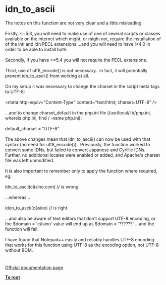 # idn_to_ascii




<div class="phpcode"><span class="html">
The notes on this function are not very clear and a little misleading.
<br>
<br>Firstly, &lt;=5.3, you will need to make use of one of several scripts or classes available on the internet which might, or might not, require the installation of of the intl and idn PECL extensions ...and you will need to have !&lt;4.0 in order to be able to install both.
<br>
<br>Secondly, if you have &gt;=5.4 you will not require the PECL extensions.
<br>
<br>Third, use of utf8_encode() is not necessary.&#xA0; In fact, it will potentially prevent idn_to_ascii() from working at all.
<br>
<br>On my setup it was necessary to change the charset in the script meta tags to UTF-8:
<br>
<br>&lt;meta http-equiv=&quot;Content-Type&quot; content=&quot;text/html; charset=UTF-8&quot; /&gt;
<br>
<br>...and to change charset_default in the php.ini file (/usr/local/lib/php.ini, whereis php.ini, find / -name php.ini):
<br>
<br>default_charset = &quot;UTF-8&quot;
<br>
<br>The above changes mean that idn_to_ascii() can now be used with that syntax (no need for utf8_encode()).&#xA0; Previously, the function worked to convert some IDNs, but failed to convert Japanese and Cyrillic IDNs.&#xA0; Further, no additional locales were enabled or added, and Apache&apos;s charset file was left unmodified.
<br>
<br>It is also important to remember only to apply the function where required, eg:
<br>
<br>idn_to_ascii(c&#xE5;sino.com) // is wrong
<br>
<br>...whereas...
<br>
<br>iden_to_ascii(c&#xE5;sino) // is right
<br>
<br>...and also be aware of text editors that don&apos;t support UTF-8 encoding, or the $domain = &apos;c&#xE5;sino&apos; value will end up as $domain = &apos;??????&apos; ...and the function will fail.
<br>
<br>I have found that Notepad++ easily and reliably handles UTF-8 encoding that works for this function using UTF-8 as the encoding option, not UTF-8 without BOM.</span>
</div>
  

#

[Official documentation page](https://www.php.net/manual/en/function.idn-to-ascii.php)

**[To root](/README.md)**